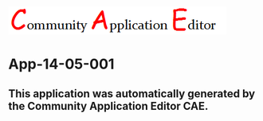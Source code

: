 ![CAE](https://github.com/PhilCAEOrg/application-App-14-05-001/blob/master/img/logo.png)  

App-14-05-001
===================


This application was automatically generated by the Community Application Editor CAE.  
---------------
